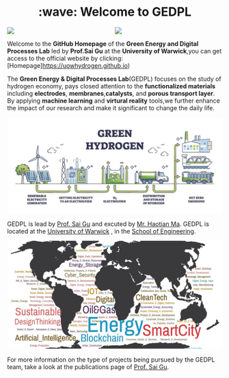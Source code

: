 <h1 align="center">:wave: Welcome to GEDPL </h1>


<div style="display: flex; justify-content: space-between; align-items: flex-end;">
  <img src="https://baltictransportjournal.com/assets/files/news/hydrogen-produksjon-ny-eng.gif" width="400" />
  <img src="https://i.imgur.com/JlXPELW.jpg" width="400" /> 
</div>

Welcome to the **GitHub Homepage** of the  **Green Energy and Digital Processes Lab** led by **Prof.Sai Gu** at the **University of Warwick**,you can get access to the official website by clicking: [Homepage]https://uowhydrogen.github.io) 

The **Green Energy & Digital Processes Lab**(GEDPL) focuses on the study of hydrogen economy, pays closed attention to the **functionalized materials** including **electrodes**, **membranes**,**catalysts**, and **porous transport layer**. By applying **machine learning** and **virtural reality** tools,we further enhance the impact of our research and make it significant to change the daily life. 

<!--   GreenHydrogen -->
![My Local Image](./Green-Hydrogen.jpg)

GEDPL is lead by [Prof. Sai Gu](https://scholar.google.com/citations?user=EufoqsMAAAAJ&hl=en&oi=ao) and excuted by [Mr. Haotian Ma](https://github.com/TSdreamer). GEDPL is located at the [University of Warwick](https://warwick.ac.uk/) , in the [School of Engineering](https://warwick.ac.uk/fac/sci/eng/).

<!-- GreenEnergy-->
![My Local Image](./Energy.png)


For more information on the type of projects being pursued by the GEDPL team, take a look at the publications page of [Prof. Sai Gu](https://scholar.google.com/citations?user=EufoqsMAAAAJ&hl=en&oi=ao).



